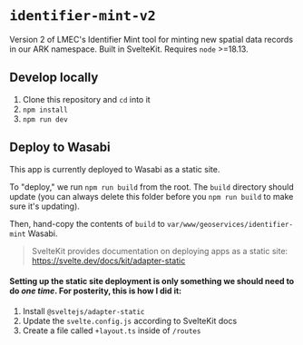 # `identifier-mint-v2`

Version 2 of LMEC's Identifier Mint tool for minting new spatial data records in our ARK namespace. Built in SvelteKit. Requires `node` >=18.13.

## Develop locally

1. Clone this repository and `cd` into it
2. `npm install`
3. `npm run dev`

## Deploy to Wasabi

This app is currently deployed to Wasabi as a static site.

To "deploy," we run `npm run build` from the root. The `build` directory should update (you can always delete this folder before you `npm run build` to make sure it's updating).

Then, hand-copy the contents of `build` to `var/www/geoservices/identifier-mint` Wasabi.

> SvelteKit provides documentation on deploying apps as a static site: https://svelte.dev/docs/kit/adapter-static

#### Setting up the static site deployment is only something we should need to do *one time*. For posterity, this is how I did it:

1. Install `@sveltejs/adapter-static`
2. Update the `svelte.config.js` according to SvelteKit docs
3. Create a file called `+layout.ts` inside of `/routes`